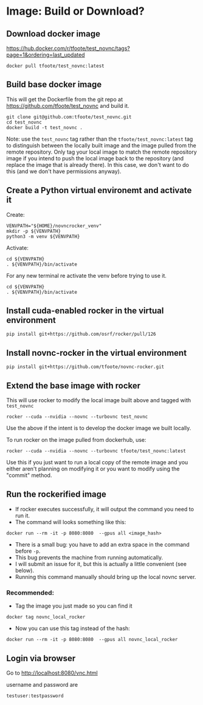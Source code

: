 

# Image: Build or Download?

## Download docker image

https://hub.docker.com/r/tfoote/test_novnc/tags?page=1&ordering=last_updated

```
docker pull tfoote/test_novnc:latest
```

## Build base docker image

This will get the Dockerfile from the git repo at https://github.com/tfoote/test_novnc and build it.

```
git clone git@github.com:tfoote/test_novnc.git
cd test_novnc
docker build -t test_novnc . 
```

Note: use the `test_novnc` tag rather than the `tfoote/test_novnc:latest` tag to distinguish between the locally built image and the image pulled from the remote repository. Only tag your local image to match the remote repository image if you intend to push the local image back to the repository (and replace the image that is already there). In this case, we don't want to do this (and we don't have permissions anyway).

## Create a Python virtual environemt and activate it

Create:
```
VENVPATH="${HOME}/novncrocker_venv"
mkdir -p ${VENVPATH}
python3 -m venv ${VENVPATH}
```
Activate:
```
cd ${VENVPATH}
. ${VENVPATH}/bin/activate
```
For any new terminal re activate the venv before trying to use it.

```
cd ${VENVPATH}
. ${VENVPATH}/bin/activate
```

## Install cuda-enabled rocker in the virtual environment
```
pip install git+https://github.com/osrf/rocker/pull/126
```

## Install novnc-rocker in the virtual environment
```
pip install git+https://github.com/tfoote/novnc-rocker.git
```

## Extend the base image with rocker 

This will use rocker to modify the local image built above and tagged with `test_novnc`
```
rocker --cuda --nvidia --novnc --turbovnc test_novnc
```
Use the above if the intent is to develop the docker image we built locally.

To run rocker on the image pulled from dockerhub, use:
```
rocker --cuda --nvidia --novnc --turbovnc tfoote/test_novnc:latest
```
Use this if you just want to run a local copy of the remote image and you either aren't planning on modifying it or you want to modify using the "commit" method.

## Run the rockerified image
* If rocker executes successfully, it will output the command you need to run it. 
* The command will looks something like this:
```
docker run --rm -it -p 8080:8080  --gpus all <image_hash>
```
* There is a small bug: you have to add an extra space in the command before `-p`.
* This bug prevents the machine from running automatically.
* I will submit an issue for it, but this is actually a little convenient (see below).
* Running this command manually should bring up the local novnc server.

### Recommended:
* Tag the image you just made so you can find it
```
docker tag novnc_local_rocker
```
* Now you can use this tag instead of the hash:
```
docker run --rm -it -p 8080:8080  --gpus all novnc_local_rocker
``` 

## Login via browser

Go to [http://localhost:8080/vnc.html](http://localhost:8080/vnc.html)

username and password are

`testuser:testpassword`

